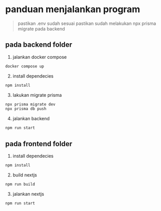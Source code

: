 # panduan menjalankan program

> pastikan .env sudah sesuai
> pastikan sudah melakukan npx prisma migrate pada backend

## pada backend folder

1. jalankan docker compose
```sh
docker compose up
```

2. install dependecies
```sh
npm install
```

3. lakukan migrate prisma
```sh
npx prisma migrate dev
npx prisma db push
```

4. jalankan backend
```sh
npm run start
```

## pada frontend folder

1. install dependecies
```sh
npm install
```

2. build nextjs
```sh
npm run build
```

3. jalankan nextjs
```sh
npm run start
```



